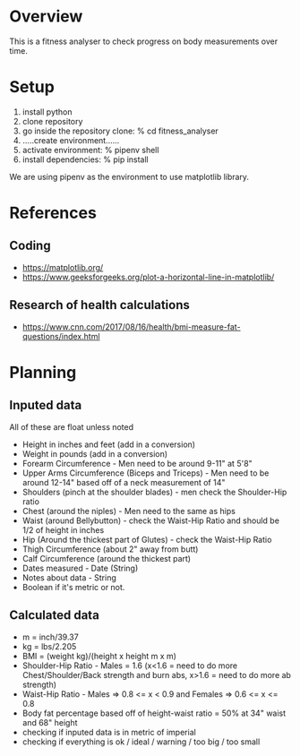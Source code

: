 # Overview
This is a fitness analyser to check progress on body measurements over time.

# Setup
1. install python
2. clone repository
3. go inside the repository clone: % cd fitness_analyser
4. .....create environment......
5. activate environment: % pipenv shell
6. install dependencies: % pip install

We are using pipenv as the environment to use matplotlib library.

# References
## Coding
* https://matplotlib.org/
* https://www.geeksforgeeks.org/plot-a-horizontal-line-in-matplotlib/

## Research of health calculations
* https://www.cnn.com/2017/08/16/health/bmi-measure-fat-questions/index.html

# Planning
## Inputed data
All of these are float unless noted
* Height in inches and feet (add in a conversion)
* Weight in pounds (add in a conversion)
* Forearm Circumference - Men need to be around 9-11" at 5'8"
* Upper Arms Circumference (Biceps and Triceps) - Men need to be around 12-14" based off of a neck measurement of 14"
* Shoulders (pinch at the shoulder blades) - men check the Shoulder-Hip ratio
* Chest (around the niples) - Men need to the same as hips
* Waist (around Bellybutton) - check the Waist-Hip Ratio and should be 1/2 of height in inches
* Hip (Around the thickest part of Glutes) - check the Waist-Hip Ratio
* Thigh Circumference (about 2" away from butt)
* Calf Circumference (around the thickest part)
* Dates measured - Date (String)
* Notes about data - String
* Boolean if it's metric or not.

## Calculated data
* m = inch/39.37
* kg = lbs/2.205
* BMI = (weight kg)/(height x height m x m)
* Shoulder-Hip Ratio - Males = 1.6 (x<1.6 = need to do more Chest/Shoulder/Back strength and burn abs, x>1.6 = need to do more ab strength)
* Waist-Hip Ratio - Males => 0.8 <= x < 0.9 and Females => 0.6 <= x <= 0.8
* Body fat percentage based off of height-waist ratio = 50% at 34" waist and 68" height
* checking if inputed data is in metric of imperial
* checking if everything is ok / ideal / warning / too big / too small
